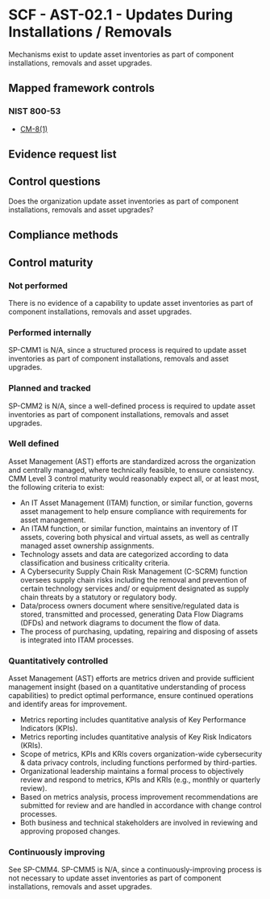 # SCF - AST-02.1 - Updates During Installations / Removals
Mechanisms exist to update asset inventories as part of component installations, removals and asset upgrades.
## Mapped framework controls
### NIST 800-53
- [CM-8(1)](../nist80053/cm-8-1.md)

## Evidence request list


## Control questions
Does the organization update asset inventories as part of component installations, removals and asset upgrades?

## Compliance methods


## Control maturity
### Not performed
There is no evidence of a capability to update asset inventories as part of component installations, removals and asset upgrades.

### Performed internally
SP-CMM1 is N/A, since a structured process is required to update asset inventories as part of component installations, removals and asset upgrades.

### Planned and tracked
SP-CMM2 is N/A, since a well-defined process is required to update asset inventories as part of component installations, removals and asset upgrades.

### Well defined
Asset Management (AST) efforts are standardized across the organization and centrally managed, where technically feasible, to ensure consistency. CMM Level 3 control maturity would reasonably expect all, or at least most, the following criteria to exist:
- An IT Asset Management (ITAM) function, or similar function, governs asset management to help ensure compliance with requirements for asset management.
- An ITAM function, or similar function, maintains an inventory of IT assets, covering both physical and virtual assets, as well as centrally managed asset ownership assignments.
- Technology assets and data are categorized according to data classification and business criticality criteria.
- A Cybersecurity Supply Chain Risk Management (C-SCRM) function oversees supply chain risks including the removal and prevention of certain technology services and/ or equipment designated as supply chain threats by a statutory or regulatory body.
- Data/process owners document where sensitive/regulated data is stored, transmitted and processed, generating Data Flow Diagrams (DFDs) and network diagrams to document the flow of data.
- The process of purchasing, updating, repairing and disposing of assets is integrated into ITAM processes.

### Quantitatively controlled
Asset Management (AST) efforts are metrics driven and provide sufficient management insight (based on a quantitative understanding of process capabilities) to predict optimal performance, ensure continued operations and identify areas for improvement.
- Metrics reporting includes quantitative analysis of Key Performance Indicators (KPIs).
- Metrics reporting includes quantitative analysis of Key Risk Indicators (KRIs).
- Scope of metrics, KPIs and KRIs covers organization-wide cybersecurity & data privacy controls, including functions performed by third-parties.
- Organizational leadership maintains a formal process to objectively review and respond to metrics, KPIs and KRIs (e.g., monthly or quarterly review).
- Based on metrics analysis, process improvement recommendations are submitted for review and are handled in accordance with change control processes.
- Both business and technical stakeholders are involved in reviewing and approving proposed changes.

### Continuously improving
See SP-CMM4. SP-CMM5 is N/A, since a continuously-improving process is not necessary to update asset inventories as part of component installations, removals and asset upgrades.
